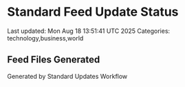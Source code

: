 # Standard Feed Update Status
Last updated: Mon Aug 18 13:51:41 UTC 2025
Categories: technology,business,world

## Feed Files Generated

Generated by Standard Updates Workflow
